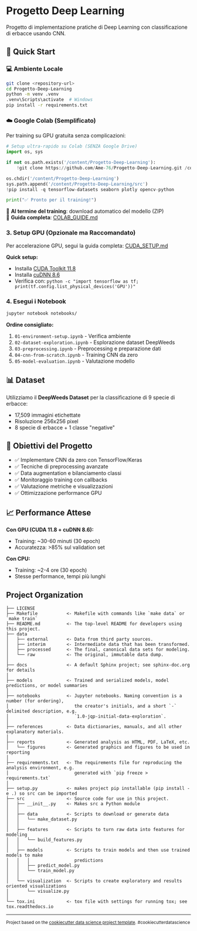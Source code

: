 Progetto Deep Learning
==============================

Progetto di implementazione pratiche di Deep Learning con classificazione di erbacce usando CNN.

## 🚀 Quick Start

### 💻 Ambiente Locale
```bash
git clone <repository-url>
cd Progetto-Deep-Learning
python -m venv .venv
.venv\Scripts\activate  # Windows
pip install -r requirements.txt
```

### ☁️ Google Colab (Semplificato)
Per training su GPU gratuita senza complicazioni:

```python
# Setup ultra-rapido su Colab (SENZA Google Drive)
import os, sys

if not os.path.exists('/content/Progetto-Deep-Learning'):
    !git clone https://github.com/Ame-76/Progetto-Deep-Learning.git /content/Progetto-Deep-Learning

os.chdir('/content/Progetto-Deep-Learning')
sys.path.append('/content/Progetto-Deep-Learning/src')
!pip install -q tensorflow-datasets seaborn plotly opencv-python

print("✅ Pronto per il training!")
```

🎯 **Al termine del training**: download automatico del modello (ZIP)  
📖 **Guida completa**: [COLAB_GUIDE.md](COLAB_GUIDE.md)

### 3. Setup GPU (Opzionale ma Raccomandato)
Per accelerazione GPU, segui la guida completa: [CUDA_SETUP.md](CUDA_SETUP.md)

**Quick setup:**
- Installa [CUDA Toolkit 11.8](https://developer.nvidia.com/cuda-11-8-0-download-archive)
- Installa [cuDNN 8.6](https://developer.nvidia.com/cudnn) 
- Verifica con: `python -c "import tensorflow as tf; print(tf.config.list_physical_devices('GPU'))"`

### 4. Esegui i Notebook
```bash
jupyter notebook notebooks/
```

**Ordine consigliato:**
1. `01-environment-setup.ipynb` - Verifica ambiente
2. `02-dataset-exploration.ipynb` - Esplorazione dataset DeepWeeds
3. `03-preprocessing.ipynb` - Preprocessing e preparazione dati
4. `04-cnn-from-scratch.ipynb` - Training CNN da zero
5. `05-model-evaluation.ipynb` - Valutazione modello

## 📊 Dataset

Utilizziamo il **DeepWeeds Dataset** per la classificazione di 9 specie di erbacce:
- 17,509 immagini etichettate
- Risoluzione 256x256 pixel
- 8 specie di erbacce + 1 classe "negative"

## 🎯 Obiettivi del Progetto

- ✅ Implementare CNN da zero con TensorFlow/Keras
- ✅ Tecniche di preprocessing avanzate
- ✅ Data augmentation e bilanciamento classi
- ✅ Monitoraggio training con callbacks
- ✅ Valutazione metriche e visualizzazioni
- ✅ Ottimizzazione performance GPU

## 📈 Performance Attese

**Con GPU (CUDA 11.8 + cuDNN 8.6):**
- Training: ~30-60 minuti (30 epoch)
- Accuratezza: >85% sul validation set

**Con CPU:**
- Training: ~2-4 ore (30 epoch)
- Stesse performance, tempi più lunghi

Project Organization
------------

    ├── LICENSE
    ├── Makefile           <- Makefile with commands like `make data` or `make train`
    ├── README.md          <- The top-level README for developers using this project.
    ├── data
    │   ├── external       <- Data from third party sources.
    │   ├── interim        <- Intermediate data that has been transformed.
    │   ├── processed      <- The final, canonical data sets for modeling.
    │   └── raw            <- The original, immutable data dump.
    │
    ├── docs               <- A default Sphinx project; see sphinx-doc.org for details
    │
    ├── models             <- Trained and serialized models, model predictions, or model summaries
    │
    ├── notebooks          <- Jupyter notebooks. Naming convention is a number (for ordering),
    │                         the creator's initials, and a short `-` delimited description, e.g.
    │                         `1.0-jqp-initial-data-exploration`.
    │
    ├── references         <- Data dictionaries, manuals, and all other explanatory materials.
    │
    ├── reports            <- Generated analysis as HTML, PDF, LaTeX, etc.
    │   └── figures        <- Generated graphics and figures to be used in reporting
    │
    ├── requirements.txt   <- The requirements file for reproducing the analysis environment, e.g.
    │                         generated with `pip freeze > requirements.txt`
    │
    ├── setup.py           <- makes project pip installable (pip install -e .) so src can be imported
    ├── src                <- Source code for use in this project.
    │   ├── __init__.py    <- Makes src a Python module
    │   │
    │   ├── data           <- Scripts to download or generate data
    │   │   └── make_dataset.py
    │   │
    │   ├── features       <- Scripts to turn raw data into features for modeling
    │   │   └── build_features.py
    │   │
    │   ├── models         <- Scripts to train models and then use trained models to make
    │   │   │                 predictions
    │   │   ├── predict_model.py
    │   │   └── train_model.py
    │   │
    │   └── visualization  <- Scripts to create exploratory and results oriented visualizations
    │       └── visualize.py
    │
    └── tox.ini            <- tox file with settings for running tox; see tox.readthedocs.io


--------

<p><small>Project based on the <a target="_blank" href="https://drivendata.github.io/cookiecutter-data-science/">cookiecutter data science project template</a>. #cookiecutterdatascience</small></p>
